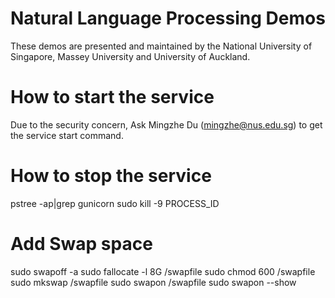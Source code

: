 # Natural Language Processing Demos

These demos are presented and maintained by the National University of Singapore, Massey University and University of Auckland.

# How to start the service
Due to the security concern, Ask Mingzhe Du (mingzhe@nus.edu.sg) to get the service start command.

# How to stop the service
pstree -ap|grep gunicorn
sudo kill -9 PROCESS_ID


# Add Swap space
sudo swapoff -a
sudo fallocate -l 8G /swapfile
sudo chmod 600 /swapfile
sudo mkswap /swapfile
sudo swapon /swapfile
sudo swapon --show